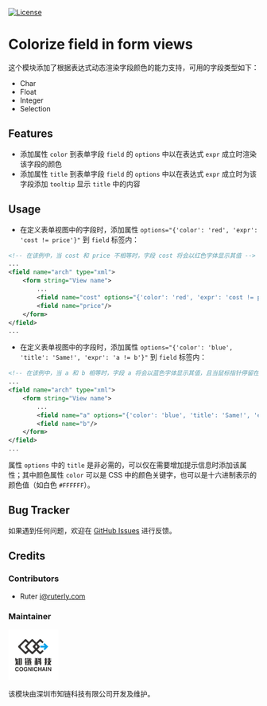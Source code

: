[![License](https://img.shields.io/badge/license-LGPL--3.0-blue.svg)](https://www.gnu.org/licenses/lgpl-3.0-standalone.html)

# Colorize field in form views

这个模块添加了根据表达式动态渲染字段颜色的能力支持，可用的字段类型如下：

- Char
- Float
- Integer
- Selection

## Features

- 添加属性 `color` 到表单字段 `field` 的 `options` 中以在表达式 `expr` 成立时渲染该字段的颜色
- 添加属性 `title` 到表单字段 `field` 的 `options` 中以在表达式 `expr` 成立时为该字段添加 `tooltip` 显示 `title` 中的内容

## Usage

- 在定义表单视图中的字段时，添加属性 `options="{'color': 'red', 'expr': 'cost != price'}"` 到 `field` 标签内：

```xml
<!-- 在该例中，当 cost 和 price 不相等时，字段 cost 将会以红色字体显示其值 -->
...
<field name="arch" type="xml">
    <form string="View name">
        ...
        <field name="cost" options="{'color': 'red', 'expr': 'cost != price'}"/>
        <field name="price"/>
    </form>
</field>
...
```

- 在定义表单视图中的字段时，添加属性 `options="{'color': 'blue', 'title': 'Same!', 'expr': 'a != b'}"` 到 `field` 标签内：

```xml
<!-- 在该例中，当 a 和 b 相等时，字段 a 将会以蓝色字体显示其值，且当鼠标指针停留在字段 a 上时会弹出一个 tooltip 并显示 title 中的内容 -->
...
<field name="arch" type="xml">
    <form string="View name">
        ...
        <field name="a" options="{'color': 'blue', 'title': 'Same!', 'expr': 'a == b'}"/>
        <field name="b"/>
    </form>
</field>
...
```

属性 `options` 中的 `title` 是非必需的，可以仅在需要增加提示信息时添加该属性；其中颜色属性 `color` 可以是 CSS 中的颜色关键字，也可以是十六进制表示的颜色值（如白色 `#FFFFFF`）。

## Bug Tracker

如果遇到任何问题，欢迎在 [GitHub Issues](https://github.com/cognichain/odoo-basic-extension/issues) 进行反馈。

## Credits

### Contributors

- Ruter <i@ruterly.com>

### Maintainer

<img src="./static/description/icon.png" width="20%" alt="深圳市知链科技有限公司" />

该模块由深圳市知链科技有限公司开发及维护。